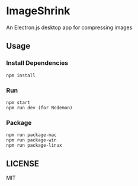 # ImageShrink

An Electron.js desktop app for compressing images

## Usage

### Install Dependencies

```
npm install
```

### Run

```
npm start
npm run dev (for Nodemon)
```

### Package

```
npm run package-mac
npm run package-win
npm run package-linux
```

## LICENSE

MIT